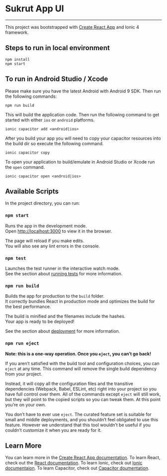 # Sukrut App UI
----------------
This project was bootstrapped with [Create React App](https://github.com/facebook/create-react-app) and Ionic 4 framework.

## Steps to run in local environment
```
npm install
npm start
```
## To run in Android Studio / Xcode
Please make sure you have the latest Android with Android 9 SDK.
Then run the following commands:
```
npm run build
```
This will build the application code. Then run the following command to get started with either `ios` or `android` platforms.
```
ionic capacitor add <android|ios>
```
After you build your app you will need to copy your capacitor resources into the build dir so execute the following command.
```
ionic capacitor copy
```
To open your application to build/emulate in Android Studio or Xcode run the `open` command.
```
ionic capacitor open <android|ios>
```

## Available Scripts

In the project directory, you can run:

### `npm start`

Runs the app in the development mode.<br>
Open [http://localhost:3000](http://localhost:3000) to view it in the browser.

The page will reload if you make edits.<br>
You will also see any lint errors in the console.

### `npm test`

Launches the test runner in the interactive watch mode.<br>
See the section about [running tests](https://facebook.github.io/create-react-app/docs/running-tests) for more information.

### `npm run build`

Builds the app for production to the `build` folder.<br>
It correctly bundles React in production mode and optimizes the build for the best performance.

The build is minified and the filenames include the hashes.<br>
Your app is ready to be deployed!

See the section about [deployment](https://facebook.github.io/create-react-app/docs/deployment) for more information.

### `npm run eject`

**Note: this is a one-way operation. Once you `eject`, you can’t go back!**

If you aren’t satisfied with the build tool and configuration choices, you can `eject` at any time. This command will remove the single build dependency from your project.

Instead, it will copy all the configuration files and the transitive dependencies (Webpack, Babel, ESLint, etc) right into your project so you have full control over them. All of the commands except `eject` will still work, but they will point to the copied scripts so you can tweak them. At this point you’re on your own.

You don’t have to ever use `eject`. The curated feature set is suitable for small and middle deployments, and you shouldn’t feel obligated to use this feature. However we understand that this tool wouldn’t be useful if you couldn’t customize it when you are ready for it.

## Learn More

You can learn more in the [Create React App documentation](https://facebook.github.io/create-react-app/docs/getting-started).
To learn React, check out the [React documentation](https://reactjs.org/).
To learn Ionic, check out [Ionic documentaion](https://ionicframework.com/docs/).
To learn Capacitor, check out [Capacitor doumentation](https://capacitor.ionicframework.com/docs/).
